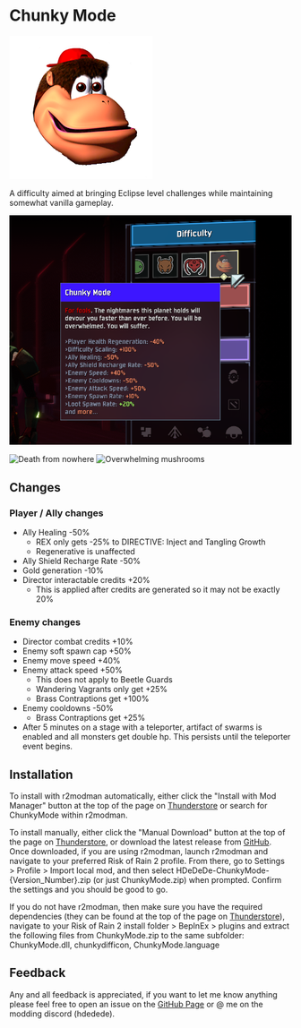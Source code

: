 # Chunky Mode
![chunky](https://github.com/HDeDeDe/ChunkyMode/blob/main/Resources/icon.png?raw=true)

A difficulty aimed at bringing Eclipse level challenges while maintaining somewhat vanilla gameplay.

![difficulty](https://github.com/HDeDeDe/ChunkyMode/blob/main/Resources/DifficultyPreview.png?raw=true)

![Death from nowhere](https://github.com/HDeDeDe/ChunkyMode/blob/main/Resources/Risk%20of%20Rain%202%20-%202024-08-05%2012-24-11%20AM.gif?raw=true)
![Overwhelming mushrooms](https://github.com/HDeDeDe/ChunkyMode/blob/main/Resources/Risk%20of%20Rain%202%20-%202024-08-00%202-36-20%20AM.gif?raw=true)

## Changes
### Player / Ally changes

- Ally Healing -50%
  - REX only gets -25% to DIRECTIVE: Inject and Tangling Growth
  - Regenerative is unaffected
- Ally Shield Recharge Rate -50%
- Gold generation -10%
- Director interactable credits +20%
  - This is applied after credits are generated so it may not be exactly 20%
### Enemy changes

- Director combat credits +10%
- Enemy soft spawn cap +50%
- Enemy move speed +40%
- Enemy attack speed +50%
  - This does not apply to Beetle Guards 
  - Wandering Vagrants only get +25%
  - Brass Contraptions get +100%
- Enemy cooldowns -50%
  - Brass Contraptions get +25%
- After 5 minutes on a stage with a teleporter, artifact of swarms is enabled and all monsters get double hp. This persists until the teleporter event begins.

## Installation
To install with r2modman automatically, either click the "Install with Mod Manager" button at the top of the page on [Thunderstore](https://thunderstore.io/package/HDeDeDe/ChunkyMode/) or search for ChunkyMode within r2modman.

To install manually, either click the "Manual Download" button at the top of the page on [Thunderstore](https://thunderstore.io/package/HDeDeDe/ChunkyMode/), or download the latest release from [GitHub](https://github.com/HDeDeDe/ChunkyMode/releases). Once downloaded, if you are using r2modman, launch r2modman and navigate to your preferred Risk of Rain 2 profile. From there, go to Settings > Profile > Import local mod, and then select HDeDeDe-ChunkyMode-{Version_Number}.zip (or just ChunkyMode.zip) when prompted. Confirm the settings and you should be good to go.

If you do not have r2modman, then make sure you have the required dependencies (they can be found at the top of the page on [Thunderstore](https://thunderstore.io/package/HDeDeDe/ChunkyMode/)), navigate to your Risk of Rain 2 install folder > BepInEx > plugins and extract the following files from ChunkyMode.zip to the same subfolder: ChunkyMode.dll, chunkydifficon, ChunkyMode.language

## Feedback
Any and all feedback is appreciated, if you want to let me know anything please feel free to open an issue on the [GitHub Page](https://github.com/HDeDeDe/ChunkyMode) or @ me on the modding discord (hdedede).
